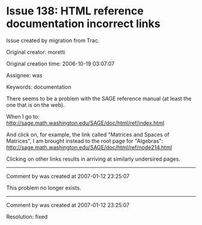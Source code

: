 # Issue 138: HTML reference documentation incorrect links

Issue created by migration from Trac.

Original creator: moretti

Original creation time: 2006-10-19 03:07:07

Assignee: was

Keywords: documentation

There seems to be a problem with the SAGE reference manual (at least the one that is on the web).

When I go to:
http://sage.math.washington.edu/SAGE/doc/html/ref/index.html

And click on, for example, the link called "Matrices and Spaces of Matrices", I am brought instead to the root page for "Algebras":
http://sage.math.washington.edu/SAGE/doc/html/ref/node214.html

Clicking on other links results in arriving at similarly undersired pages.


---

Comment by was created at 2007-01-12 23:25:07

This problem no longer exists.


---

Comment by was created at 2007-01-12 23:25:07

Resolution: fixed
